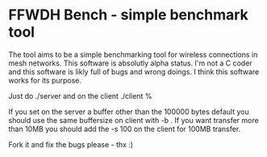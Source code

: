 # FFWDH Bench - simple benchmark tool

The tool aims to be a simple benchmarking tool for 
wireless connections in mesh networks.
This software is absolutly alpha status. I'm not
a C coder and this software is likly full of bugs 
and wrong doings. 
I think this software works for its purpose. 

Just do ./server  and on the client ./client <link local ipv6 address>%<interface>

If you set on the server a buffer other than the 100000 bytes default
you should use the same buffersize on client with -b . 
If you want transfer more than 10MB you should add the -s 100 on the client for 100MB 
transfer.

Fork it and fix the bugs please - thx :)